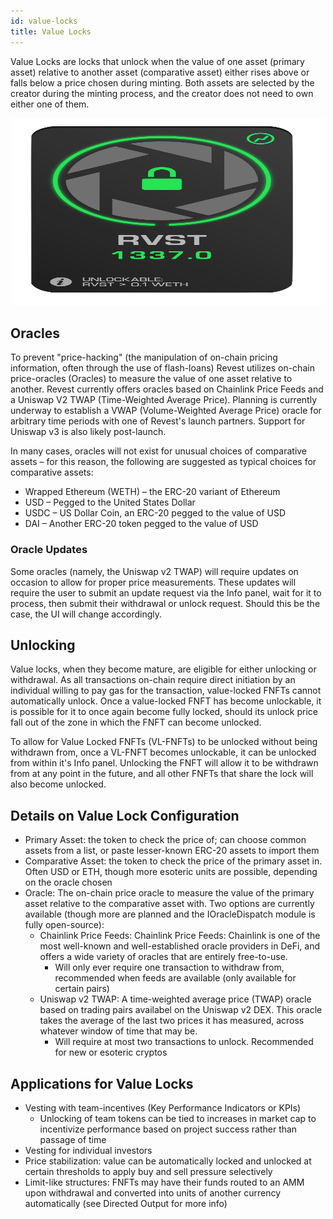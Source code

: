 ```yaml
---
id: value-locks
title: Value Locks
---
```


Value Locks are locks that unlock when the value of one asset (primary asset) relative to another asset (comparative asset) either rises above or falls below a price chosen during minting. Both assets are selected by the creator during the minting process, and the creator does not need to own either one of them.

<p align='center'>
    <img src='../../../static/img/value-locks.png' alt='Revest Diagram 01' width="500" height="300" />
</p>  

## Oracles
<!-- TODO: Check links -->
To prevent "price-hacking" (the manipulation of on-chain pricing information, often through the use of flash-loans) Revest utilizes on-chain price-oracles (Oracles) to measure the value of one asset relative to another. Revest currently offers oracles based on Chainlink Price Feeds and a Uniswap V2 TWAP (Time-Weighted Average Price). Planning is currently underway to establish a VWAP (Volume-Weighted Average Price) oracle for arbitrary time periods with one of Revest's launch partners. Support for Uniswap v3 is also likely post-launch. 

In many cases, oracles will not exist for unusual choices of comparative assets – for this reason, the following are suggested as typical choices for  comparative assets:

- Wrapped Ethereum (WETH) – the ERC-20 variant of Ethereum
- USD – Pegged to the United States Dollar
- USDC – US Dollar Coin, an ERC-20 pegged to the value of USD
- DAI – Another ERC-20 token pegged to the value of USD

### Oracle Updates
Some oracles (namely, the Uniswap v2 TWAP) will require updates on occasion to allow for proper price measurements. These updates will require the user to submit an update request via the Info panel, wait for it to process, then submit their withdrawal or unlock request. Should this be the case, the UI will change accordingly. 

## Unlocking
Value locks, when they become mature, are eligible for either unlocking or withdrawal. As all transactions on-chain require direct initiation by an individual willing to pay gas for the transaction, value-locked FNFTs cannot automatically unlock. Once a value-locked FNFT has become unlockable, it is possible for it to once again become fully locked, should its unlock price fall out of the zone in which the FNFT can become unlocked. 

To allow for Value Locked FNFTs (VL-FNFTs) to be unlocked without being withdrawn from, once a VL-FNFT becomes unlockable, it can be unlocked from within it's Info panel. Unlocking the FNFT will allow it to be withdrawn from at any point in the future, and all other FNFTs that share the lock will also become unlocked. 

## Details on Value Lock Configuration
<!-- TODO: Check links -->
- Primary Asset: the token to check the price of; can choose common assets from a list, or paste lesser-known ERC-20 assets to import them
- Comparative Asset: the token to check the price of the primary asset in. Often USD or ETH, though more esoteric units are possible, depending on the oracle chosen
- Oracle: The on-chain price oracle to measure the value of the primary asset relative to the comparative asset with. Two options are currently available (though more are planned and the IOracleDispatch module is fully open-source):
  - Chainlink Price Feeds: Chainlink Price Feeds: Chainlink is one of the most well-known and well-established oracle providers in DeFi, and offers a wide variety of oracles that are entirely free-to-use. 
    -  Will only ever require one transaction to withdraw from, recommended when feeds are available (only available for certain pairs)
  -  Uniswap v2 TWAP: A time-weighted average price (TWAP) oracle based on trading pairs availabel on the Uniswap v2 DEX. This oracle takes the average of the last two prices it has measured, across whatever window of time that may be. 
     -  Will require at most two transactions to unlock. Recommended for new or esoteric cryptos 

## Applications for Value Locks
<!-- TODO: Check links -->
- Vesting with team-incentives (Key Performance Indicators or KPIs)
  - Unlocking of team tokens can be tied to increases in market cap to incentivize performance based on project success rather than passage of time
- Vesting for individual investors
- Price stabilization: value can be automatically locked and unlocked at certain thresholds to apply buy and sell pressure selectively
- Limit-like structures: FNFTs may have their funds routed to an AMM upon withdrawal and converted into units of another currency automatically (see Directed Output for more info)